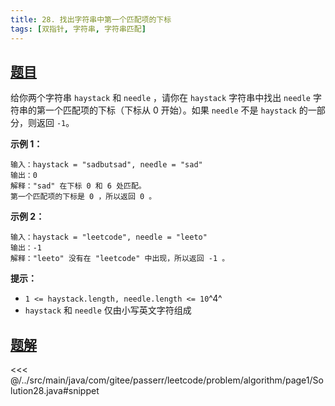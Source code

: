 ```yaml
---
title: 28. 找出字符串中第一个匹配项的下标
tags: [双指针, 字符串, 字符串匹配]
---
```



## [题目](https://leetcode.cn/problems/find-the-index-of-the-first-occurrence-in-a-string/)
给你两个字符串 `haystack` 和 `needle` ，请你在 `haystack` 字符串中找出 `needle` 字符串的第一个匹配项的下标（下标从 0 开始）。如果 `needle` 不是 `haystack` 的一部分，则返回 `-1`。

**示例 1：**

```
输入：haystack = "sadbutsad", needle = "sad"
输出：0
解释："sad" 在下标 0 和 6 处匹配。
第一个匹配项的下标是 0 ，所以返回 0 。
```

**示例 2：**

```
输入：haystack = "leetcode", needle = "leeto"
输出：-1
解释："leeto" 没有在 "leetcode" 中出现，所以返回 -1 。
```

**提示：**

* `1 <= haystack.length, needle.length <= 10`^4^
* `haystack` 和 `needle` 仅由小写英文字符组成


## [题解](https://github.com/PasseRR/JavaLeetCode/blob/master/src/main/java/com/gitee/passerr/leetcode/problem/algorithm/page1/Solution28.java)

<<< @/../src/main/java/com/gitee/passerr/leetcode/problem/algorithm/page1/Solution28.java#snippet
